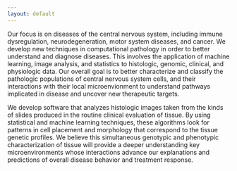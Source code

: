 ```yaml
---
layout: default
---
```



Our focus is on diseases of the central nervous system, including immune dysregulation, neurodegeneration, motor system diseases, and cancer. We develop new techniques in computational pathology in order to better understand and diagnose diseases. This involves the application of machine learning, image analysis, and statistics to histologic, genomic, clinical, and physiologic data.  Our overall goal is to better characterize and classify the pathologic populations of central nervous system cells, and their interactions with their local microenvionment to understand pathways implicated in disease and uncover new therapeutic targets.

We develop  software that analyzes histologic images taken from the kinds of slides produced in the routine clinical evaluation of tissue.  By using statistical and machine learning techniques, these algorithms look for patterns in cell placement and morphology that correspond to the tissue genetic profiles. We believe this simultaneous genotypic and phenotypic characterization of tissue will provide a deeper understanding key microenvironments whose interactions advance our explanations and predictions of overall disease behavior and treatment response.


